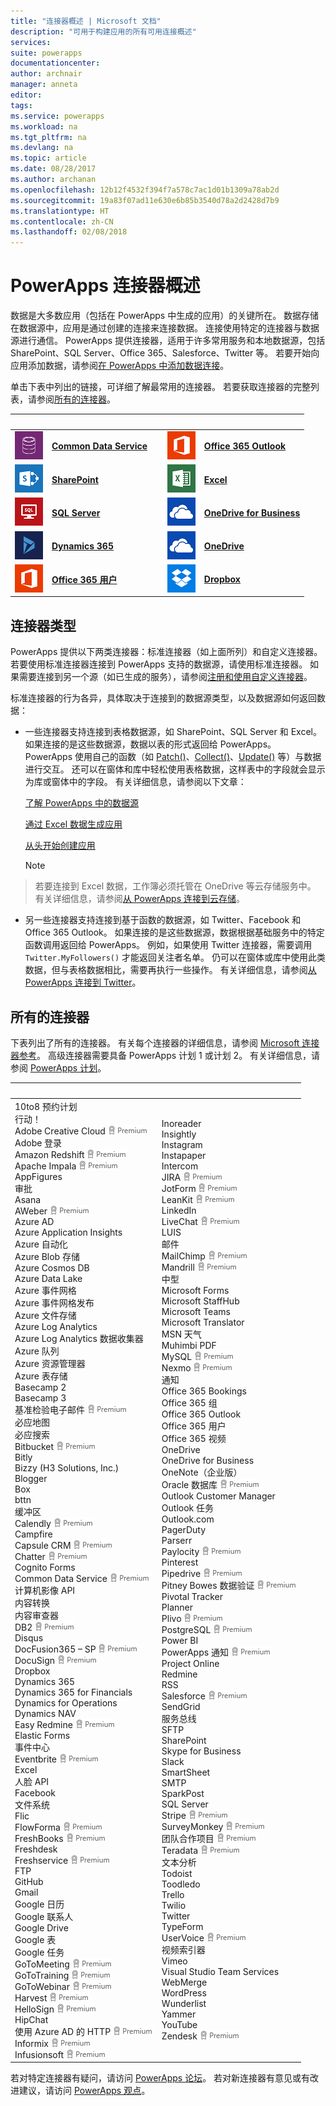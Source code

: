 ```yaml
---
title: "连接器概述 | Microsoft 文档"
description: "可用于构建应用的所有可用连接概述"
services: 
suite: powerapps
documentationcenter: 
author: archnair
manager: anneta
editor: 
tags: 
ms.service: powerapps
ms.workload: na
ms.tgt_pltfrm: na
ms.devlang: na
ms.topic: article
ms.date: 08/28/2017
ms.author: archanan
ms.openlocfilehash: 12b12f4532f394f7a578c7ac1d01b1309a78ab2d
ms.sourcegitcommit: 19a83f07ad11e630e6b85b3540d78a2d2428d7b9
ms.translationtype: HT
ms.contentlocale: zh-CN
ms.lasthandoff: 02/08/2018
---
```

# <a name="overview-of-connectors-for-powerapps"></a>PowerApps 连接器概述
数据是大多数应用（包括在 PowerApps 中生成的应用）的关键所在。 数据存储在数据源中，应用是通过创建的连接来连接数据。 连接使用特定的连接器与数据源进行通信。 PowerApps 提供连接器，适用于许多常用服务和本地数据源，包括 SharePoint、SQL Server、Office 365、Salesforce、Twitter 等。 若要开始向应用添加数据，请参阅[在 PowerApps 中添加数据连接](add-data-connection.md)。

单击下表中列出的链接，可详细了解最常用的连接器。 若要获取连接器的完整列表，请参阅[所有的连接器](#all-connectors)。

| &nbsp; | &nbsp; | &nbsp; | &nbsp; | &nbsp; |
| --- | --- | --- | --- | --- |
| ![Common Data Service](./media/connections-list/cdm.png) |[**Common Data Service**](data-platform-intro.md) |&nbsp; |![Office 365 Outlook](./media/connections-list/office365.png) |[**Office 365 Outlook**](connections/connection-office365-outlook.md) |
| ![SharePoint](./media/connections-list/sharepoint.png) |[**SharePoint**](connections/connection-sharepoint-online.md) |&nbsp; |![Excel](./media/connections-list/excel.png) |[**Excel**](connections/connection-excel.md) |
| ![SQL Server](./media/connections-list/sql.png) |[**SQL Server**](connections/connection-azure-sqldatabase.md) |&nbsp; |![OneDrive for Business](./media/connections-list/onedrive.png) |[**OneDrive for Business**](connections/cloud-storage-blob-connections.md) |
| ![Dynamics 365](./media/connections-list/dynamics-365.png) |[**Dynamics 365**](connections/connection-dynamics-crmonline.md) |&nbsp; |![OneDrive](./media/connections-list/onedrive.png) |[**OneDrive**](connections/cloud-storage-blob-connections.md) |
| ![Office 365 用户](./media/connections-list/office365.png) |[**Office 365 用户**](connections/connection-office365-users.md) |&nbsp; |![Dropbox](./media/connections-list/dropbox.png) |[**Dropbox**](connections/cloud-storage-blob-connections.md) |

## <a name="types-of-connectors"></a>连接器类型
PowerApps 提供以下两类连接器：标准连接器（如上面所列）和自定义连接器。 若要使用标准连接器连接到 PowerApps 支持的数据源，请使用标准连接器。 如果需要连接到另一个源（如已生成的服务），请参阅[注册和使用自定义连接器](register-custom-api.md)。

标准连接器的行为各异，具体取决于连接到的数据源类型，以及数据源如何返回数据：

* 一些连接器支持连接到表格数据源，如 SharePoint、SQL Server 和 Excel。 如果连接的是这些数据源，数据以表的形式返回给 PowerApps。 PowerApps 使用自己的函数（如 [Patch()](functions/function-patch.md)、[Collect()](functions/function-clear-collect-clearcollect.md)、[Update()](functions/function-update-updateif.md) 等）与数据进行交互。 还可以在窗体和库中轻松使用表格数据，这样表中的字段就会显示为库或窗体中的字段。 有关详细信息，请参阅以下文章：

    [了解 PowerApps 中的数据源](working-with-data-sources.md)

    [通过 Excel 数据生成应用](get-started-create-from-data.md)

    [从头开始创建应用](get-started-create-from-blank.md)

    > [!NOTE]
> 若要连接到 Excel 数据，工作簿必须托管在 OneDrive 等云存储服务中。 有关详细信息，请参阅[从 PowerApps 连接到云存储](connections/cloud-storage-blob-connections.md)。

* 另一些连接器支持连接到基于函数的数据源，如 Twitter、Facebook 和 Office 365 Outlook。 如果连接的是这些数据源，数据根据基础服务中的特定函数调用返回给 PowerApps。 例如，如果使用 Twitter 连接器，需要调用 `Twitter.MyFollowers()` 才能返回关注者名单。 仍可以在窗体或库中使用此类数据，但与表格数据相比，需要再执行一些操作。 有关详细信息，请参阅[从 PowerApps 连接到 Twitter](connections/connection-twitter.md)。

## <a name="all-connectors"></a>所有的连接器
下表列出了所有的连接器。 有关每个连接器的详细信息，请参阅 [Microsoft 连接器参考](https://docs.microsoft.com/connectors/)。 高级连接器需要具备 PowerApps 计划 1 或计划 2。 有关详细信息，请参阅 [PowerApps 计划](https://powerapps.microsoft.com/pricing/)。

| &nbsp; | &nbsp; |
| --- | --- |
| 10to8 预约计划<br>行动！<br>Adobe Creative Cloud ![高级连接器](./media/connections-list/premium.png)<br>Adobe 登录<br>Amazon Redshift ![高级连接器](./media/connections-list/premium.png)<br>Apache Impala ![高级连接器](./media/connections-list/premium.png)<br>AppFigures<br>审批<br>Asana<br>AWeber ![高级连接器](./media/connections-list/premium.png)<br>Azure AD<br>Azure Application Insights<br>Azure 自动化<br>Azure Blob 存储<br>Azure Cosmos DB<br>Azure Data Lake<br>Azure 事件网格<br>Azure 事件网格发布<br>Azure 文件存储<br>Azure Log Analytics<br>Azure Log Analytics 数据收集器<br>Azure 队列<br>Azure 资源管理器<br>Azure 表存储<br>Basecamp 2<br>Basecamp 3<br>基准检验电子邮件 ![高级连接器](./media/connections-list/premium.png)<br>必应地图<br>必应搜索<br>Bitbucket ![高级连接器](./media/connections-list/premium.png)<br>Bitly<br>Bizzy (H3 Solutions, Inc.)<br>Blogger<br>Box<br>bttn<br>缓冲区<br>Calendly ![高级连接器](./media/connections-list/premium.png)<br>Campfire<br>Capsule CRM ![高级连接器](./media/connections-list/premium.png)<br>Chatter ![高级连接器](./media/connections-list/premium.png)<br>Cognito Forms<br>Common Data Service ![高级连接器](./media/connections-list/premium.png)<br>计算机影像 API<br>内容转换<br>内容审查器<br>DB2 ![高级连接器](./media/connections-list/premium.png)<br>Disqus<br>DocFusion365 – SP ![高级连接器](./media/connections-list/premium.png)<br>DocuSign ![高级连接器](./media/connections-list/premium.png)<br>Dropbox<br>Dynamics 365<br>Dynamics 365 for Financials<br>Dynamics for Operations<br>Dynamics NAV<br>Easy Redmine ![高级连接器](./media/connections-list/premium.png)<br>Elastic Forms<br>事件中心<br>Eventbrite ![高级连接器](./media/connections-list/premium.png)<br>Excel<br>人脸 API<br>Facebook<br>文件系统<br>Flic<br>FlowForma ![高级连接器](./media/connections-list/premium.png)<br>FreshBooks ![高级连接器](./media/connections-list/premium.png)<br>Freshdesk<br>Freshservice ![高级连接器](./media/connections-list/premium.png)<br>FTP<br>GitHub<br>Gmail<br>Google 日历<br>Google 联系人<br>Google Drive<br>Google 表<br>Google 任务<br>GoToMeeting ![高级连接器](./media/connections-list/premium.png)<br>GoToTraining ![高级连接器](./media/connections-list/premium.png)<br>GoToWebinar ![高级连接器](./media/connections-list/premium.png)<br>Harvest ![高级连接器](./media/connections-list/premium.png)<br>HelloSign ![高级连接器](./media/connections-list/premium.png)<br>HipChat<br>使用 Azure AD 的 HTTP ![高级连接器](./media/connections-list/premium.png)<br>Informix ![高级连接器](./media/connections-list/premium.png)<br>Infusionsoft ![高级连接器](./media/connections-list/premium.png) |Inoreader<br>Insightly<br>Instagram<br>Instapaper<br>Intercom<br>JIRA ![高级连接器](./media/connections-list/premium.png)<br>JotForm ![高级连接器](./media/connections-list/premium.png)<br>LeanKit ![高级连接器](./media/connections-list/premium.png)<br>LinkedIn<br>LiveChat ![高级连接器](./media/connections-list/premium.png)<br>LUIS<br>邮件<br>MailChimp ![高级连接器](./media/connections-list/premium.png)<br>Mandrill ![高级连接器](./media/connections-list/premium.png)<br>中型<br>Microsoft Forms<br>Microsoft StaffHub<br>Microsoft Teams<br>Microsoft Translator<br>MSN 天气<br>Muhimbi PDF<br>MySQL ![高级连接器](./media/connections-list/premium.png)<br>Nexmo ![高级连接器](./media/connections-list/premium.png)<br>通知<br>Office 365 Bookings<br>Office 365 组<br>Office 365 Outlook<br>Office 365 用户<br>Office 365 视频<br>OneDrive<br>OneDrive for Business<br>OneNote（企业版）<br>Oracle 数据库 ![高级连接器](./media/connections-list/premium.png)<br>Outlook Customer Manager<br>Outlook 任务<br>Outlook.com<br>PagerDuty<br>Parserr<br>Paylocity ![高级连接器](./media/connections-list/premium.png)<br>Pinterest<br>Pipedrive ![高级连接器](./media/connections-list/premium.png)<br>Pitney Bowes 数据验证 ![高级连接器](./media/connections-list/premium.png)<br>Pivotal Tracker<br>Planner<br>Plivo ![高级连接器](./media/connections-list/premium.png)<br>PostgreSQL ![高级连接器](./media/connections-list/premium.png)<br>Power BI<br>PowerApps 通知 ![高级连接器](./media/connections-list/premium.png)<br>Project Online<br>Redmine<br>RSS<br>Salesforce ![高级连接器](./media/connections-list/premium.png)<br>SendGrid<br>服务总线<br>SFTP<br>SharePoint<br>Skype for Business<br>Slack<br>SmartSheet<br>SMTP<br>SparkPost<br>SQL Server<br>Stripe ![高级连接器](./media/connections-list/premium.png)<br>SurveyMonkey ![高级连接器](./media/connections-list/premium.png)<br>团队合作项目 ![高级连接器](./media/connections-list/premium.png)<br>Teradata ![高级连接器](./media/connections-list/premium.png)<br>文本分析<br>Todoist<br>Toodledo<br>Trello<br>Twilio<br>Twitter<br>TypeForm<br>UserVoice ![高级连接器](./media/connections-list/premium.png)<br>视频索引器<br>Vimeo<br>Visual Studio Team Services<br>WebMerge<br>WordPress<br>Wunderlist<br>Yammer<br>YouTube<br>Zendesk ![高级连接器](./media/connections-list/premium.png) |

若对特定连接器有疑问，请访问 [PowerApps 论坛](https://powerusers.microsoft.com/t5/PowerApps-Community/ct-p/PowerApps1)。 若对新连接器有意见或有改进建议，请访问 [PowerApps 观点](https://powerusers.microsoft.com/t5/PowerApps-Ideas/idb-p/PowerAppsIdeas)。

